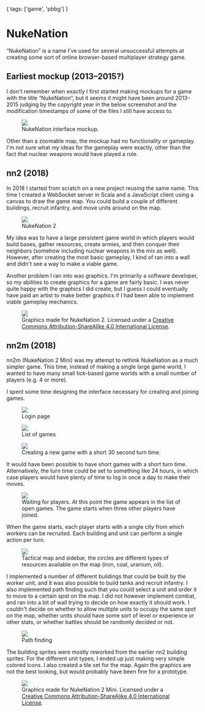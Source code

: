 {
  tags: ['game', 'pbbg']
}
# NukeNation

&ldquo;NukeNation&rdquo; is a name I've used for several unsuccessful attempts at creating some sort of online browser-based multiplayer strategy game.


## Earliest mockup (2013–2015?)

I don't remember when exactly I first started making mockups for a game with the title &ldquo;NukeNation&rdquo;, but it seems it might have been around 2013–2015 judging by the copyright year in the below screenshot and the modification timestamps of some of the files I still have access to.

<figure>
<img src="../../images/nukenation/nukenation.png" />
<figcaption>NukeNation interface mockup.</figcaption>
</figure>

Other than a  zoomable map, the mockup had no functionality or gameplay. I'm not sure what my ideas for the gameplay were exactly, other than the fact that nuclear weapons would have played a role.


## nn2 (2018)

In 2018 I started from scratch on a new project reusing the same name. This time I created a WebSocket server in Scala and a JavaScript client using a canvas to draw the game map. You could build a couple of different buildings, recruit infantry, and move units around on the map.

<figure>
<img src="../../images/nukenation/nn2.png" />
<figcaption>NukeNation 2</figcaption>
</figure>

My idea was to have a large persistent game world in which players would build bases, gather resources, create armies, and then conquer their neighbors (somehow including nuclear weapons in the mix as well). However, after creating the most basic gameplay, I kind of ran into a wall and didn't see a way to make a viable game.

Another problem I ran into was graphics. I'm primarily a software developer, so my abilities to create graphics for a game are fairly basic. I was never quite happy with the graphics I did create, but I guess I could eventually have paid an artist to make better graphics if I had been able to implement viable gameplay mechanics.

<figure>
<img src="../../images/nukenation/nn2sprites.png" />
<figcaption>Graphics made for NukeNation 2. Licensed under a <a rel="license" href="http://creativecommons.org/licenses/by-sa/4.0/">Creative Commons Attribution-ShareAlike 4.0 International License</a>.</figcaption>
</figure>

## nn2m (2018)

nn2m (NukeNation 2 Mini) was my attempt to rethink NukeNation as a much simpler game. This time, instead of making a single large game world, I wanted to have many small tick-based game worlds with a small number of players (e.g. 4 or more).

I spent some time designing the interface necessary for creating and joining games.

<figure>
<img src="../../images/nukenation/nn2m1.png" />
<figcaption>Login page</figcaption>
</figure>

<figure>
<img src="../../images/nukenation/nn2m4.png" />
<figcaption>List of games</figcaption>
</figure>

<figure>
<img src="../../images/nukenation/nn2m5.png" />
<figcaption>Creating a new game with a short 30 second turn time.</figcaption>
</figure>

It would have been possible to have short games with a short turn time. Alternatively, the turn time could be set to something like 24 hours, in which case players would have plenty of time to log in once a day to make their moves.

<figure>
<img src="../../images/nukenation/nn2m6.png" />
<figcaption>Waiting for players. At this point the game appears in the list of open games. The game starts when three other players have joined.</figcaption>
</figure>

When the game starts, each player starts with a single city from which workers can be recruited. Each building and unit can perform a single action per turn.

<figure>
<img src="../../images/nukenation/nn2m2.png" />
<figcaption>Tactical map and sidebar, the circles are different types of resources available on the map (iron, coal, uranium, oil).</figcaption>
</figure>

I implemented a number of different buildings that could be built by the worker unit, and it was also possible to build tanks and recruit infantry. I also implemented path finding such that you could select a unit and order it to move to a certain spot on the map. I did not however implement combat, and ran into a bit of wall trying to decide on how exactly it should work. I couldn't decide on whether to allow multiple units to occupy the same spot on the map, whether units should have some sort of level or experience or other stats, or whether battles should be randomly decided or not.

<figure>
<img src="../../images/nukenation/nn2m3.png" />
<figcaption>Path finding</figcaption>
</figure>

The building sprites were mostly reworked from the earlier nn2 building sprites. For the different unit types, I ended up just making very simple colored icons. I also created a tile set for the map. Again the graphics are not the best looking, but would probably have been fine for a prototype.

<figure>
<img src="../../images/nukenation/nn2msprites.png" />
<figcaption>Graphics made for NukeNation 2 Mini. Licensed under a <a rel="license" href="http://creativecommons.org/licenses/by-sa/4.0/">Creative Commons Attribution-ShareAlike 4.0 International License</a>.</figcaption>
</figure>

